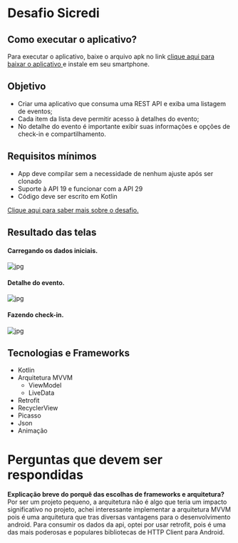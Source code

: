 # Desafio Sicredi

## Como executar o aplicativo?

Para executar o aplicativo, baixe o arquivo apk no link
[clique aqui para baixar o aplicativo ](https://github.com/patriciojdutra/DesafioSicredi/blob/master/app-desafio-sicredi.apk?raw=true)
 e instale em seu smartphone.

## Objetivo

* Criar uma aplicativo que consuma uma REST API e exiba uma listagem de eventos;
* Cada item da lista deve permitir acesso à detalhes do evento;
* No detalhe do evento é importante exibir suas informações e opções de check-in e compartilhamento.

## Requisitos mínimos

* App deve compilar sem a necessidade de nenhum ajuste após ser clonado
* Suporte à API 19 e funcionar com a API 29
* Código deve ser escrito em Kotlin
      
[Clique aqui para saber mais sobre o desafio.](https://github.com/WoopSicredi/jobs/issues/1)
      
      
## Resultado das telas

#### Carregando os dados iniciais.
![jpg](https://github.com/patriciojdutra/DesafioSicredi/blob/master/Screenshot_20210125-164349_Desafio%20Sicredi.jpg)

#### Detalhe do evento.
![jpg](https://github.com/patriciojdutra/DesafioSicredi/blob/master/Screenshot_20210125-164308_Desafio%20Sicredi.jpg)

#### Fazendo check-in.
![jpg](https://github.com/patriciojdutra/DesafioSicredi/blob/master/Screenshot_20210125-164323_Desafio%20Sicredi.jpg)

## Tecnologias e Frameworks

* Kotlin
* Arquitetura MVVM
  * ViewModel
  * LiveData
* Retrofit
* RecyclerView
* Picasso
* Json
* Animação

# Perguntas que devem ser respondidas

**Explicação breve do porquê das escolhas de frameworks e arquitetura?**
Por ser um projeto pequeno, a arquitetura não é algo que teria um impacto significativo no projeto, achei interessante implementar a arquitetura MVVM pois é uma arquitetura que tras diversas vantagens para o desenvolvimento android.
Para consumir os dados da api, optei por usar retrofit, pois é uma das mais poderosas e populares bibliotecas de HTTP Client para Android.



